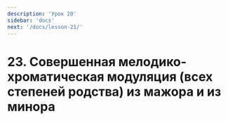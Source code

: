```yaml
---
description: 'Урок 20'
sidebar: 'docs'
next: '/docs/lesson-21/'
---
```


# 23. Совершенная мелодико-хроматическая модуляция (всех степеней родства) из мажора и из минора
